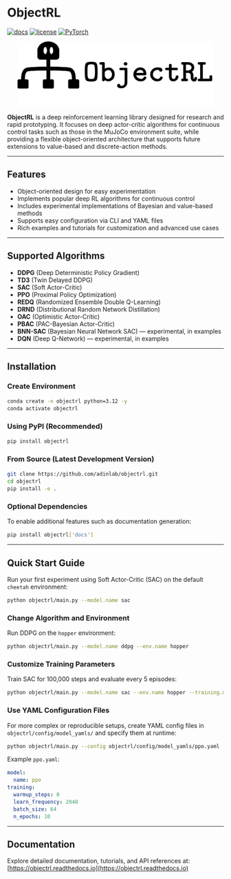 # ObjectRL

[![docs](https://readthedocs.org/projects/objectrl/badge/?version=latest)](https://objectrl.readthedocs.io/en/latest/)
[![license](https://img.shields.io/badge/License-MIT-yellow.svg)](https://github.com/adinlab/objectrl/blob/master/LICENSE)
<a href="https://pytorch.org/get-started/locally/"><img alt="PyTorch" src="https://img.shields.io/badge/PyTorch-ee4c2c?logo=pytorch&logoColor=white"></a>

<p align="center">
  <img src="docs/_static/imgs/logo.svg" alt="ObjectRL Logo" height="150">
</p>

**ObjectRL** is a deep reinforcement learning library designed for research and rapid prototyping. It focuses on deep actor-critic algorithms for continuous control tasks such as those in the MuJoCo environment suite, while providing a flexible object-oriented architecture that supports future extensions to value-based and discrete-action methods.

---

## Features

- Object-oriented design for easy experimentation  
- Implements popular deep RL algorithms for continuous control  
- Includes experimental implementations of Bayesian and value-based methods  
- Supports easy configuration via CLI and YAML files  
- Rich examples and tutorials for customization and advanced use cases  

---

## Supported Algorithms

- **DDPG** (Deep Deterministic Policy Gradient)  
- **TD3** (Twin Delayed DDPG)  
- **SAC** (Soft Actor-Critic)  
- **PPO** (Proximal Policy Optimization)  
- **REDQ** (Randomized Ensemble Double Q-Learning)  
- **DRND** (Distributional Random Network Distillation)  
- **OAC** (Optimistic Actor-Critic)  
- **PBAC** (PAC-Bayesian Actor-Critic)  
- **BNN-SAC** (Bayesian Neural Network SAC) — experimental, in examples  
- **DQN** (Deep Q-Network) — experimental, in examples  

---

## Installation

### Create Environment

```bash
conda create -n objectrl python=3.12 -y
conda activate objectrl
```

### Using PyPI (Recommended)

```bash
pip install objectrl
```

### From Source (Latest Development Version)

```bash
git clone https://github.com/adinlab/objectrl.git
cd objectrl
pip install -e .
```

### Optional Dependencies

To enable additional features such as documentation generation:
```bash
pip install objectrl['docs']
```

---

## Quick Start Guide

Run your first experiment using Soft Actor-Critic (SAC) on the default `cheetah` environment:

```bash
python objectrl/main.py --model.name sac
```

### Change Algorithm and Environment

Run DDPG on the `hopper` environment:

```bash
python objectrl/main.py --model.name ddpg --env.name hopper
```

### Customize Training Parameters

Train SAC for 100,000 steps and evaluate every 5 episodes:

```bash
python objectrl/main.py --model.name sac --env.name hopper --training.max_steps 100000 --training.eval_episodes 5
```

### Use YAML Configuration Files

For more complex or reproducible setups, create YAML config files in `objectrl/config/model_yamls/` and specify them at runtime:

```bash
python objectrl/main.py --config objectrl/config/model_yamls/ppo.yaml
```

Example `ppo.yaml`:

```yaml
model:
  name: ppo
training:
  warmup_steps: 0
  learn_frequency: 2048
  batch_size: 64
  n_epochs: 10
```

---

## Documentation

Explore detailed documentation, tutorials, and API references at: [https://objectrl.readthedocs.io](https://objectrl.readthedocs.io)


